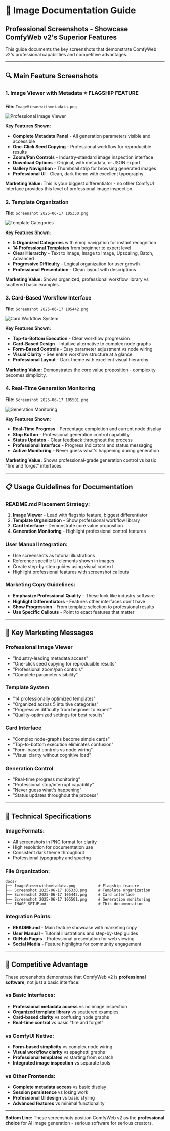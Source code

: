 # 📸 Image Documentation Guide

## Professional Screenshots - Showcase ComfyWeb v2's Superior Features

This guide documents the key screenshots that demonstrate ComfyWeb v2's professional capabilities and competitive advantages.

---

## 🔍 **Main Feature Screenshots**

### 1. **Image Viewer with Metadata** ⭐ **FLAGSHIP FEATURE**
**File:** `ImageViewerwithmetadata.png`

![Professional Image Viewer](ImageViewerwithmetadata.png)

**Key Features Shown:**
- **Complete Metadata Panel** - All generation parameters visible and accessible
- **One-Click Seed Copying** - Professional workflow for reproducible results
- **Zoom/Pan Controls** - Industry-standard image inspection interface
- **Download Options** - Original, with metadata, or JSON export
- **Gallery Navigation** - Thumbnail strip for browsing generated images
- **Professional UI** - Clean, dark theme with excellent typography

**Marketing Value:** This is your biggest differentiator - no other ComfyUI interface provides this level of professional image inspection.

### 2. **Template Organization**
**File:** `Screenshot 2025-06-17 105330.png`

![Template Categories](Screenshot%202025-06-17%20105330.png)

**Key Features Shown:**
- **5 Organized Categories** with emoji navigation for instant recognition
- **14 Professional Templates** from beginner to expert level
- **Clear Hierarchy** - Text to Image, Image to Image, Upscaling, Batch, Advanced
- **Progressive Difficulty** - Logical organization for user growth
- **Professional Presentation** - Clean layout with descriptions

**Marketing Value:** Shows organized, professional workflow library vs scattered basic examples.

### 3. **Card-Based Workflow Interface**
**File:** `Screenshot 2025-06-17 105442.png`

![Card Workflow System](Screenshot%202025-06-17%20105442.png)

**Key Features Shown:**
- **Top-to-Bottom Execution** - Clear workflow progression
- **Card-Based Design** - Intuitive alternative to complex node graphs
- **Form-Based Controls** - Easy parameter adjustment vs node wiring
- **Visual Clarity** - See entire workflow structure at a glance
- **Professional Layout** - Dark theme with excellent visual hierarchy

**Marketing Value:** Demonstrates the core value proposition - complexity becomes simplicity.

### 4. **Real-Time Generation Monitoring**
**File:** `Screenshot 2025-06-17 105501.png`

![Generation Monitoring](Screenshot%202025-06-17%20105501.png)

**Key Features Shown:**
- **Real-Time Progress** - Percentage completion and current node display
- **Stop Button** - Professional generation control capability
- **Status Updates** - Clear feedback throughout the process
- **Professional Interface** - Progress indicators and status messaging
- **Active Monitoring** - Never guess what's happening during generation

**Marketing Value:** Shows professional-grade generation control vs basic "fire and forget" interfaces.

---

## 📋 **Usage Guidelines for Documentation**

### **README.md Placement Strategy:**
1. **Image Viewer** - Lead with flagship feature, biggest differentiator
2. **Template Organization** - Show professional workflow library
3. **Card Interface** - Demonstrate core value proposition  
4. **Generation Monitoring** - Highlight professional control features

### **User Manual Integration:**
- Use screenshots as tutorial illustrations
- Reference specific UI elements shown in images
- Create step-by-step guides using visual context
- Highlight professional features with screenshot callouts

### **Marketing Copy Guidelines:**
- **Emphasize Professional Quality** - These look like industry software
- **Highlight Differentiators** - Features other interfaces don't have
- **Show Progression** - From template selection to professional results
- **Use Specific Callouts** - Point to exact features that matter

---

## 🎯 **Key Marketing Messages**

### **Professional Image Viewer**
- "Industry-leading metadata access"
- "One-click seed copying for reproducible results"
- "Professional zoom/pan controls"
- "Complete parameter visibility"

### **Template System**
- "14 professionally optimized templates"
- "Organized across 5 intuitive categories"
- "Progressive difficulty from beginner to expert"
- "Quality-optimized settings for best results"

### **Card Interface**
- "Complex node-graphs become simple cards"
- "Top-to-bottom execution eliminates confusion"
- "Form-based controls vs node wiring"
- "Visual clarity without cognitive load"

### **Generation Control**
- "Real-time progress monitoring"
- "Professional stop/interrupt capability"
- "Never guess what's happening"
- "Status updates throughout the process"

---

## 📐 **Technical Specifications**

### **Image Formats:**
- All screenshots in PNG format for clarity
- High resolution for documentation use
- Consistent dark theme throughout
- Professional typography and spacing

### **File Organization:**
```
docs/
├── ImageViewerwithmetadata.png          # Flagship feature
├── Screenshot 2025-06-17 105330.png     # Template organization  
├── Screenshot 2025-06-17 105442.png     # Card interface
├── Screenshot 2025-06-17 105501.png     # Generation monitoring
└── IMAGE_SETUP.md                       # This documentation
```

### **Integration Points:**
- **README.md** - Main feature showcase with marketing copy
- **User Manual** - Tutorial illustrations and step-by-step guides
- **GitHub Pages** - Professional presentation for web viewing
- **Social Media** - Feature highlights for community engagement

---

## 🌟 **Competitive Advantage**

These screenshots demonstrate that ComfyWeb v2 is **professional software**, not just a basic interface:

### **vs Basic Interfaces:**
- **Professional metadata access** vs no image inspection
- **Organized template library** vs scattered examples
- **Card-based clarity** vs confusing node graphs
- **Real-time control** vs basic "fire and forget"

### **vs ComfyUI Native:**
- **Form-based simplicity** vs complex node wiring
- **Visual workflow clarity** vs spaghetti graphs
- **Professional templates** vs starting from scratch
- **Integrated image inspection** vs separate tools

### **vs Other Frontends:**
- **Complete metadata access** vs basic display
- **Session persistence** vs losing work
- **Professional UI design** vs basic styling
- **Advanced features** vs minimal functionality

---

**Bottom Line:** These screenshots position ComfyWeb v2 as the **professional choice** for AI image generation - serious software for serious creators.
